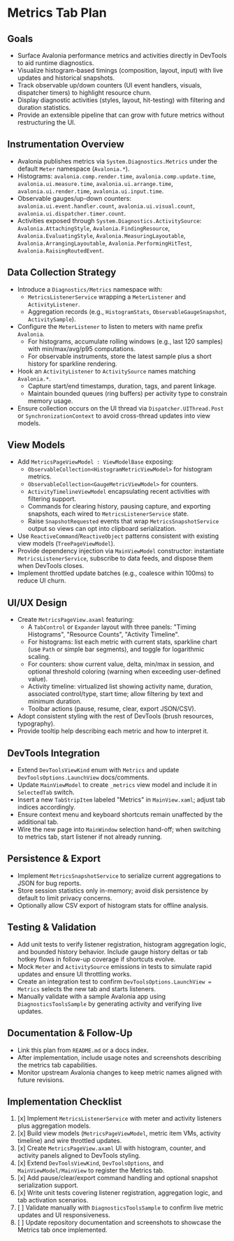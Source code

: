 # Metrics Tab Plan

## Goals
- Surface Avalonia performance metrics and activities directly in DevTools to aid runtime diagnostics.
- Visualize histogram-based timings (composition, layout, input) with live updates and historical snapshots.
- Track observable up/down counters (UI event handlers, visuals, dispatcher timers) to highlight resource churn.
- Display diagnostic activities (styles, layout, hit-testing) with filtering and duration statistics.
- Provide an extensible pipeline that can grow with future metrics without restructuring the UI.

## Instrumentation Overview
- Avalonia publishes metrics via `System.Diagnostics.Metrics` under the default `Meter` namespace (`Avalonia.*`).
- Histograms: `avalonia.comp.render.time`, `avalonia.comp.update.time`, `avalonia.ui.measure.time`, `avalonia.ui.arrange.time`, `avalonia.ui.render.time`, `avalonia.ui.input.time`.
- Observable gauges/up-down counters: `avalonia.ui.event.handler.count`, `avalonia.ui.visual.count`, `avalonia.ui.dispatcher.timer.count`.
- Activities exposed through `System.Diagnostics.ActivitySource`: `Avalonia.AttachingStyle`, `Avalonia.FindingResource`, `Avalonia.EvaluatingStyle`, `Avalonia.MeasuringLayoutable`, `Avalonia.ArrangingLayoutable`, `Avalonia.PerformingHitTest`, `Avalonia.RaisingRoutedEvent`.

## Data Collection Strategy
- Introduce a `Diagnostics/Metrics` namespace with:
  - `MetricsListenerService` wrapping a `MeterListener` and `ActivityListener`.
  - Aggregation records (e.g., `HistogramStats`, `ObservableGaugeSnapshot`, `ActivitySample`).
- Configure the `MeterListener` to listen to meters with name prefix `Avalonia`.
  - For histograms, accumulate rolling windows (e.g., last 120 samples) with min/max/avg/p95 computations.
  - For observable instruments, store the latest sample plus a short history for sparkline rendering.
- Hook an `ActivityListener` to `ActivitySource` names matching `Avalonia.*`.
  - Capture start/end timestamps, duration, tags, and parent linkage.
  - Maintain bounded queues (ring buffers) per activity type to constrain memory usage.
- Ensure collection occurs on the UI thread via `Dispatcher.UIThread.Post` or `SynchronizationContext` to avoid cross-thread updates into view models.

## View Models
- Add `MetricsPageViewModel : ViewModelBase` exposing:
  - `ObservableCollection<HistogramMetricViewModel>` for histogram metrics.
  - `ObservableCollection<GaugeMetricViewModel>` for counters.
  - `ActivityTimelineViewModel` encapsulating recent activities with filtering support.
  - Commands for clearing history, pausing capture, and exporting snapshots, each wired to `MetricsListenerService` state.
  - Raise `SnapshotRequested` events that wrap `MetricsSnapshotService` output so views can opt into clipboard serialization.
- Use `ReactiveCommand`/`ReactiveObject` patterns consistent with existing view models (`TreePageViewModel`).
- Provide dependency injection via `MainViewModel` constructor: instantiate `MetricsListenerService`, subscribe to data feeds, and dispose them when DevTools closes.
- Implement throttled update batches (e.g., coalesce within 100ms) to reduce UI churn.

## UI/UX Design
- Create `MetricsPageView.axaml` featuring:
  - A `TabControl` or `Expander` layout with three panels: "Timing Histograms", "Resource Counts", "Activity Timeline".
  - For histograms: list each metric with current stats, sparkline chart (use `Path` or simple bar segments), and toggle for logarithmic scaling.
  - For counters: show current value, delta, min/max in session, and optional threshold coloring (warning when exceeding user-defined value).
  - Activity timeline: virtualized list showing activity name, duration, associated control/type, start time; allow filtering by text and minimum duration.
  - Toolbar actions (pause, resume, clear, export JSON/CSV).
- Adopt consistent styling with the rest of DevTools (brush resources, typography).
- Provide tooltip help describing each metric and how to interpret it.

## DevTools Integration
- Extend `DevToolsViewKind` enum with `Metrics` and update `DevToolsOptions.LaunchView` docs/comments.
- Update `MainViewModel` to create `_metrics` view model and include it in `SelectedTab` switch.
- Insert a new `TabStripItem` labeled "Metrics" in `MainView.xaml`; adjust tab indices accordingly.
- Ensure context menu and keyboard shortcuts remain unaffected by the additional tab.
- Wire the new page into `MainWindow` selection hand-off; when switching to metrics tab, start listener if not already running.

## Persistence & Export
- Implement `MetricsSnapshotService` to serialize current aggregations to JSON for bug reports.
- Store session statistics only in-memory; avoid disk persistence by default to limit privacy concerns.
- Optionally allow CSV export of histogram stats for offline analysis.

## Testing & Validation
- Add unit tests to verify listener registration, histogram aggregation logic, and bounded history behavior. Include gauge history deltas or tab hotkey flows in follow-up coverage if shortcuts evolve.
- Mock `Meter` and `ActivitySource` emissions in tests to simulate rapid updates and ensure UI throttling works.
- Create an integration test to confirm `DevToolsOptions.LaunchView = Metrics` selects the new tab and starts listeners.
- Manually validate with a sample Avalonia app using `DiagnosticsToolsSample` by generating activity and verifying live updates.

## Documentation & Follow-Up
- Link this plan from `README.md` or a docs index.
- After implementation, include usage notes and screenshots describing the metrics tab capabilities.
- Monitor upstream Avalonia changes to keep metric names aligned with future revisions.

## Implementation Checklist
1. [x] Implement `MetricsListenerService` with meter and activity listeners plus aggregation models.
2. [x] Build view models (`MetricsPageViewModel`, metric item VMs, activity timeline) and wire throttled updates.
3. [x] Create `MetricsPageView.axaml` UI with histogram, counter, and activity panels aligned to DevTools styling.
4. [x] Extend `DevToolsViewKind`, `DevToolsOptions`, and `MainViewModel/MainView` to register the Metrics tab.
5. [x] Add pause/clear/export command handling and optional snapshot serialization support.
6. [x] Write unit tests covering listener registration, aggregation logic, and tab activation scenarios.
7. [ ] Validate manually with `DiagnosticsToolsSample` to confirm live metric updates and UI responsiveness.
8. [ ] Update repository documentation and screenshots to showcase the Metrics tab once implemented.
